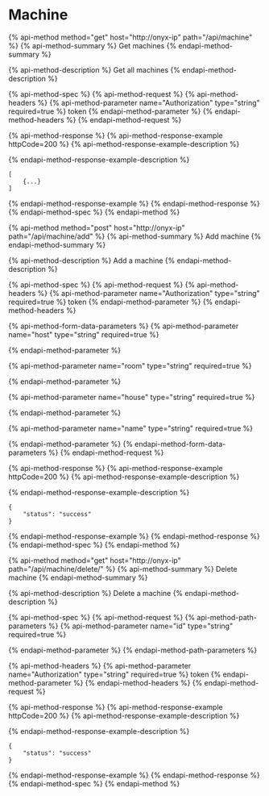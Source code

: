 # Machine

{% api-method method="get" host="http://onyx-ip" path="/api/machine" %}
{% api-method-summary %}
Get machines
{% endapi-method-summary %}

{% api-method-description %}
Get all machines
{% endapi-method-description %}

{% api-method-spec %}
{% api-method-request %}
{% api-method-headers %}
{% api-method-parameter name="Authorization" type="string" required=true %}
token
{% endapi-method-parameter %}
{% endapi-method-headers %}
{% endapi-method-request %}

{% api-method-response %}
{% api-method-response-example httpCode=200 %}
{% api-method-response-example-description %}

{% endapi-method-response-example-description %}

```
[
    {...}
]
```
{% endapi-method-response-example %}
{% endapi-method-response %}
{% endapi-method-spec %}
{% endapi-method %}

{% api-method method="post" host="http://onyx-ip" path="/api/machine/add" %}
{% api-method-summary %}
Add machine
{% endapi-method-summary %}

{% api-method-description %}
Add a machine
{% endapi-method-description %}

{% api-method-spec %}
{% api-method-request %}
{% api-method-headers %}
{% api-method-parameter name="Authorization" type="string" required=true %}
token
{% endapi-method-parameter %}
{% endapi-method-headers %}

{% api-method-form-data-parameters %}
{% api-method-parameter name="host" type="string" required=true %}

{% endapi-method-parameter %}

{% api-method-parameter name="room" type="string" required=true %}

{% endapi-method-parameter %}

{% api-method-parameter name="house" type="string" required=true %}

{% endapi-method-parameter %}

{% api-method-parameter name="name" type="string" required=true %}

{% endapi-method-parameter %}
{% endapi-method-form-data-parameters %}
{% endapi-method-request %}

{% api-method-response %}
{% api-method-response-example httpCode=200 %}
{% api-method-response-example-description %}

{% endapi-method-response-example-description %}

```
{
    "status": "success"
}
```
{% endapi-method-response-example %}
{% endapi-method-response %}
{% endapi-method-spec %}
{% endapi-method %}

{% api-method method="get" host="http://onyx-ip" path="/api/machine/delete/<id>" %}
{% api-method-summary %}
Delete machine
{% endapi-method-summary %}

{% api-method-description %}
Delete a machine
{% endapi-method-description %}

{% api-method-spec %}
{% api-method-request %}
{% api-method-path-parameters %}
{% api-method-parameter name="id" type="string" required=true %}

{% endapi-method-parameter %}
{% endapi-method-path-parameters %}

{% api-method-headers %}
{% api-method-parameter name="Authorization" type="string" required=true %}
token
{% endapi-method-parameter %}
{% endapi-method-headers %}
{% endapi-method-request %}

{% api-method-response %}
{% api-method-response-example httpCode=200 %}
{% api-method-response-example-description %}

{% endapi-method-response-example-description %}

```
{
    "status": "success"
}
```
{% endapi-method-response-example %}
{% endapi-method-response %}
{% endapi-method-spec %}
{% endapi-method %}

